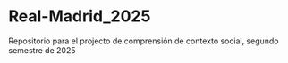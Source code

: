 # Real-Madrid_2025
Repositorio para el projecto de comprensión de contexto social, segundo semestre de 2025
